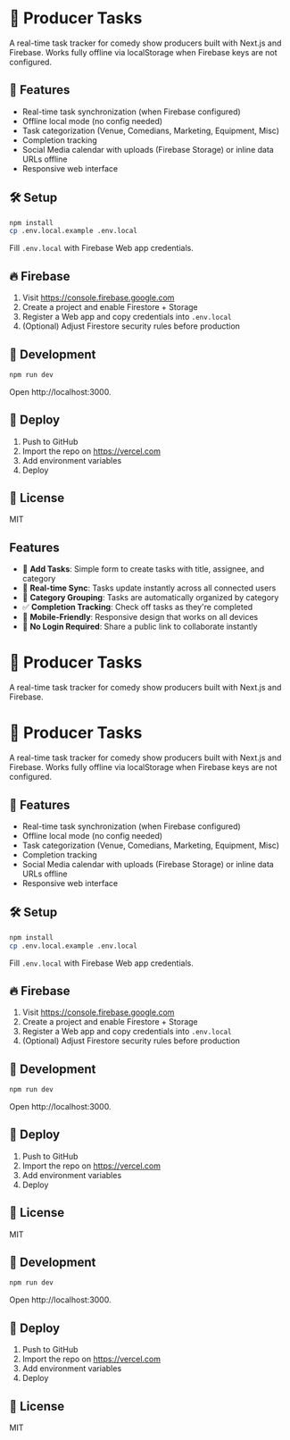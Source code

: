 # 🎤 Producer Tasks

A real-time task tracker for comedy show producers built with Next.js and Firebase. Works fully offline via localStorage when Firebase keys are not configured.

## 🚀 Features

- Real-time task synchronization (when Firebase configured)
- Offline local mode (no config needed)
- Task categorization (Venue, Comedians, Marketing, Equipment, Misc)
- Completion tracking
- Social Media calendar with uploads (Firebase Storage) or inline data URLs offline
- Responsive web interface

## 🛠️ Setup

```bash
npm install
cp .env.local.example .env.local
```

Fill `.env.local` with Firebase Web app credentials.

## 🔥 Firebase

1. Visit https://console.firebase.google.com
2. Create a project and enable Firestore + Storage
3. Register a Web app and copy credentials into `.env.local`
4. (Optional) Adjust Firestore security rules before production

## 🧪 Development

```bash
npm run dev
```

Open http://localhost:3000.

## 🚀 Deploy

1. Push to GitHub
2. Import the repo on https://vercel.com
3. Add environment variables
4. Deploy

## 📄 License

MIT
## Features

- 📝 **Add Tasks**: Simple form to create tasks with title, assignee, and category
- 🔄 **Real-time Sync**: Tasks update instantly across all connected users
- 📂 **Category Grouping**: Tasks are automatically organized by category
- ✅ **Completion Tracking**: Check off tasks as they're completed
- 📱 **Mobile-Friendly**: Responsive design that works on all devices
- 🔗 **No Login Required**: Share a public link to collaborate instantly
# 🎤 Producer Tasks

A real-time task tracker for comedy show producers built with Next.js and Firebase.

# 🎤 Producer Tasks

A real-time task tracker for comedy show producers built with Next.js and Firebase. Works fully offline via localStorage when Firebase keys are not configured.

## 🚀 Features

- Real-time task synchronization (when Firebase configured)
- Offline local mode (no config needed)
- Task categorization (Venue, Comedians, Marketing, Equipment, Misc)
- Completion tracking
- Social Media calendar with uploads (Firebase Storage) or inline data URLs offline
- Responsive web interface

## 🛠️ Setup

```bash
npm install
cp .env.local.example .env.local
```

Fill `.env.local` with Firebase Web app credentials.

## 🔥 Firebase

1. Visit https://console.firebase.google.com
2. Create a project and enable Firestore + Storage
3. Register a Web app and copy credentials into `.env.local`
4. (Optional) Adjust Firestore security rules before production

## 🧪 Development

```bash
npm run dev
```

Open http://localhost:3000.

## 🚀 Deploy

1. Push to GitHub
2. Import the repo on https://vercel.com
3. Add environment variables
4. Deploy

## 📄 License

MIT
## 🧪 Development

```bash
npm run dev
```

Open http://localhost:3000.

## 🚀 Deploy

1. Push to GitHub
2. Import the repo on https://vercel.com
3. Add environment variables
4. Deploy

## 📄 License

MIT
